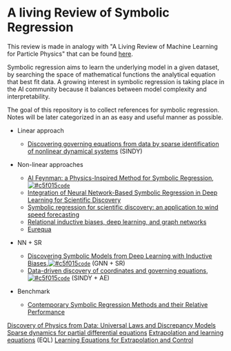 # A living Review of Symbolic Regression

This review is made in analogy with "A Living Review of Machine Learning for Particle Physics" that can be found [here](https://iml-wg.github.io/HEPML-LivingReview/).

Symbolic regression aims to learn the underlying model in a given dataset, by searching the space of mathematical functions the analytical equation that best fit data. A growing interest in symbolic regression is taking place in the AI community because it balances between model complexity and interpretability. 

The goal of this repository is to collect references for symbolic regression. Notes will be later categorized in an as easy and useful manner as possible. 

* Linear approach
  * [Discovering governing equations from data by sparse identification of nonlinear dynamical systems](https://www.pnas.org/content/pnas/113/15/3932.full.pdf?with-ds=yes&source=post_page---------------------------) (SINDY)

* Non-linear approaches
  * [AI Feynman: a Physics-Inspired Method for Symbolic Regression](https://arxiv.org/pdf/1905.11481.pdf), [![#c5f015](https://via.placeholder.com/15/c5f015/000000?text=+)`code`](https://github.com/SJ001/AI-Feynman)
  * [Integration of Neural Network-Based Symbolic Regression in Deep Learning for Scientific Discovery](https://arxiv.org/pdf/1912.04825.pdf)
  * [Symbolic regression for scientific discovery: an application to wind speed forecasting](https://arxiv.org/pdf/2102.10570.pdf)
  * [Relational inductive biases, deep learning, and graph networks](https://arxiv.org/pdf/1806.01261.pdf)
  * [Eurequa](https://link.springer.com/content/pdf/10.1007/s10710-010-9124-z.pdf)

* NN + SR
  * [Discovering Symbolic Models from Deep Learning with Inductive Biases](https://arxiv.org/pdf/2006.11287.pdf),[![#c5f015](https://via.placeholder.com/15/c5f015/000000?text=+)`code`](https://github.com/MilesCranmer/symbolic_deep_learning) (GNN + SR)
  * [Data-driven discovery of coordinates and governing equations](https://www.pnas.org/content/pnas/116/45/22445.full.pdf), [![#c5f015](https://via.placeholder.com/15/c5f015/000000?text=+)`code`](https://github.com/kpchamp/SindyAutoencoders) (SINDY + AE)

* Benchmark
  * [Contemporary Symbolic Regression Methods and their Relative Performance](https://arxiv.org/pdf/2107.14351.pdf)

[Discovery of Physics from Data: Universal Laws and Discrepancy Models](https://arxiv.org/pdf/1906.07906.pdf)
[Sparse dynamics for partial differential equations]()
[Extrapolation and learning equations](https://arxiv.org/pdf/1610.02995.pdf) (EQL)
[Learning Equations for Extrapolation and Control](http://proceedings.mlr.press/v80/sahoo18a/sahoo18a.pdf)
